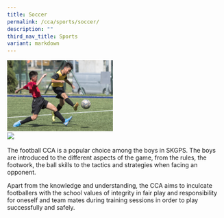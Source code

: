 ```yaml
---
title: Soccer
permalink: /cca/sports/soccer/
description: ""
third_nav_title: Sports
variant: markdown
---
```

<div class="isomer-image-wrapper">
<img style="width: 49%;" height="auto" width="100%" src="/images/foot1.jpg">
</div>
<div class="isomer-image-wrapper">
<img style="width: 49%;" height="auto" width="100%" src="/images/foot2.jpg">
</div>
<p></p>
<p>The football CCA is a popular choice among the boys in SKGPS. The boys
are introduced to the different aspects of the game, from the rules, the
footwork, the ball skills to the tactics and strategies when facing an
opponent.</p>
<p>Apart from the knowledge and understanding, the CCA aims to inculcate
footballers with the school values of integrity in fair play and responsibility
for oneself and team mates during training sessions in order to play successfully
and safely.</p>